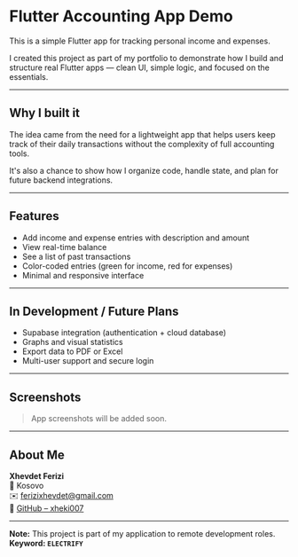 # Flutter Accounting App Demo

This is a simple Flutter app for tracking personal income and expenses.

I created this project as part of my portfolio to demonstrate how I build and structure real Flutter apps — clean UI, simple logic, and focused on the essentials.

---

## Why I built it

The idea came from the need for a lightweight app that helps users keep track of their daily transactions without the complexity of full accounting tools.

It's also a chance to show how I organize code, handle state, and plan for future backend integrations.

---

## Features

- Add income and expense entries with description and amount  
- View real-time balance  
- See a list of past transactions  
- Color-coded entries (green for income, red for expenses)  
- Minimal and responsive interface  

---

## In Development / Future Plans

- Supabase integration (authentication + cloud database)  
- Graphs and visual statistics  
- Export data to PDF or Excel  
- Multi-user support and secure login  

---

## Screenshots

> App screenshots will be added soon.

---

## About Me

**Xhevdet Ferizi**  
📍 Kosovo  
✉️ ferizixhevdet@gmail.com  
🔗 [GitHub – xheki007](https://github.com/xheki007)

---

**Note:** This project is part of my application to remote development roles.  
**Keyword: `ELECTRIFY`**
